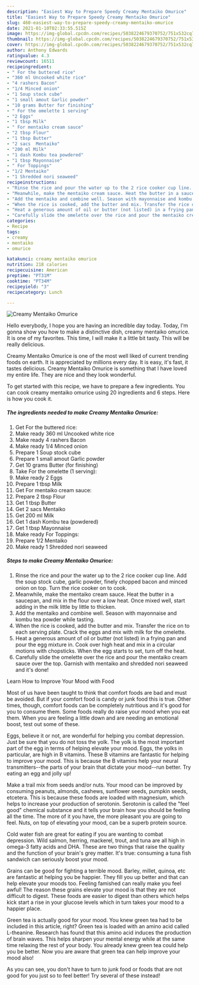 ```yaml
---
description: "Easiest Way to Prepare Speedy Creamy Mentaiko Omurice"
title: "Easiest Way to Prepare Speedy Creamy Mentaiko Omurice"
slug: 460-easiest-way-to-prepare-speedy-creamy-mentaiko-omurice
date: 2021-01-10T02:33:55.515Z
image: https://img-global.cpcdn.com/recipes/5038224679370752/751x532cq70/creamy-mentaiko-omurice-recipe-main-photo.jpg
thumbnail: https://img-global.cpcdn.com/recipes/5038224679370752/751x532cq70/creamy-mentaiko-omurice-recipe-main-photo.jpg
cover: https://img-global.cpcdn.com/recipes/5038224679370752/751x532cq70/creamy-mentaiko-omurice-recipe-main-photo.jpg
author: Anthony Edwards
ratingvalue: 4.3
reviewcount: 16511
recipeingredient:
- " For the buttered rice"
- "360 ml Uncooked white rice"
- "4 rashers Bacon"
- "1/4 Minced onion"
- "1 Soup stock cube"
- "1 small amout Garlic powder"
- "10 grams Butter for finishing"
- " For the omelette 1 serving"
- "2 Eggs"
- "1 tbsp Milk"
- " For mentaiko cream sauce"
- "2 tbsp Flour"
- "1 tbsp Butter"
- "2 sacs  Mentaiko"
- "200 ml Milk"
- "1 dash Kombu tea powdered"
- "1 tbsp Mayonnaise"
- " For Toppings"
- "1/2 Mentaiko"
- "1 Shredded nori seaweed"
recipeinstructions:
- "Rinse the rice and pour the water up to the 2 rice cooker cup line. Add the soup stock cube, garlic powder, finely chopped bacon and minced onion on top. Turn the rice cooker on to cook."
- "Meanwhile, make the mentaiko cream sauce. Heat the butter in a saucepan, and mix in the flour over a low heat. Once mixed well, start adding in the milk little by little to thicken."
- "Add the mentaiko and combine well. Season with mayonnaise and kombu tea powder while tasting."
- "When the rice is cooked, add the butter and mix. Transfer the rice on to each serving plate. Crack the eggs and mix with milk for the omelette."
- "Heat a generous amount of oil or butter (not listed) in a frying pan and pour the egg mixture in. Cook over high heat and mix in a circular motions with chopsticks. When the egg starts to set, turn off the heat."
- "Carefully slide the omelette over the rice and pour the mentaiko cream sauce over the top. Garnish with mentaiko and shredded nori seaweed and it&#39;s done!"
categories:
- Recipe
tags:
- creamy
- mentaiko
- omurice

katakunci: creamy mentaiko omurice 
nutrition: 218 calories
recipecuisine: American
preptime: "PT31M"
cooktime: "PT34M"
recipeyield: "3"
recipecategory: Lunch

---
```



![Creamy Mentaiko Omurice](https://img-global.cpcdn.com/recipes/5038224679370752/751x532cq70/creamy-mentaiko-omurice-recipe-main-photo.jpg)

Hello everybody, I hope you are having an incredible day today. Today, I'm gonna show you how to make a distinctive dish, creamy mentaiko omurice. It is one of my favorites. This time, I will make it a little bit tasty. This will be really delicious.



Creamy Mentaiko Omurice is one of the most well liked of current trending foods on earth. It is appreciated by millions every day. It is easy, it's fast, it tastes delicious. Creamy Mentaiko Omurice is something that I have loved my entire life. They are nice and they look wonderful.


To get started with this recipe, we have to prepare a few ingredients. You can cook creamy mentaiko omurice using 20 ingredients and 6 steps. Here is how you cook it.

<!--inarticleads1-->

##### The ingredients needed to make Creamy Mentaiko Omurice:

1. Get  For the buttered rice:
1. Make ready 360 ml Uncooked white rice
1. Make ready 4 rashers Bacon
1. Make ready 1/4 Minced onion
1. Prepare 1 Soup stock cube
1. Prepare 1 small amout Garlic powder
1. Get 10 grams Butter (for finishing)
1. Take  For the omelette (1 serving):
1. Make ready 2 Eggs
1. Prepare 1 tbsp Milk
1. Get  For mentaiko cream sauce:
1. Prepare 2 tbsp Flour
1. Get 1 tbsp Butter
1. Get 2 sacs  Mentaiko
1. Get 200 ml Milk
1. Get 1 dash Kombu tea (powdered)
1. Get 1 tbsp Mayonnaise
1. Make ready  For Toppings:
1. Prepare 1/2 Mentaiko
1. Make ready 1 Shredded nori seaweed




<!--inarticleads2-->

##### Steps to make Creamy Mentaiko Omurice:

1. Rinse the rice and pour the water up to the 2 rice cooker cup line. Add the soup stock cube, garlic powder, finely chopped bacon and minced onion on top. Turn the rice cooker on to cook.
1. Meanwhile, make the mentaiko cream sauce. Heat the butter in a saucepan, and mix in the flour over a low heat. Once mixed well, start adding in the milk little by little to thicken.
1. Add the mentaiko and combine well. Season with mayonnaise and kombu tea powder while tasting.
1. When the rice is cooked, add the butter and mix. Transfer the rice on to each serving plate. Crack the eggs and mix with milk for the omelette.
1. Heat a generous amount of oil or butter (not listed) in a frying pan and pour the egg mixture in. Cook over high heat and mix in a circular motions with chopsticks. When the egg starts to set, turn off the heat.
1. Carefully slide the omelette over the rice and pour the mentaiko cream sauce over the top. Garnish with mentaiko and shredded nori seaweed and it&#39;s done!




Learn How to Improve Your Mood with Food


Most of us have been taught to think that comfort foods are bad and must be avoided. But if your comfort food is candy or junk food this is true. Other times, though, comfort foods can be completely nutritious and it's good for you to consume them. Some foods really do raise your mood when you eat them. When you are feeling a little down and are needing an emotional boost, test out some of these.

Eggs, believe it or not, are wonderful for helping you combat depression. Just be sure that you do not toss the yolk. The yolk is the most important part of the egg in terms of helping elevate your mood. Eggs, the yolks in particular, are high in B vitamins. These B vitamins are fantastic for helping to improve your mood. This is because the B vitamins help your neural transmitters--the parts of your brain that dictate your mood--run better. Try eating an egg and jolly up!

Make a trail mix from seeds and/or nuts. Your mood can be improved by consuming peanuts, almonds, cashews, sunflower seeds, pumpkin seeds, etcetera. This is because these foods are loaded with magnesium, which helps to increase your production of serotonin. Serotonin is called the "feel good" chemical substance and it tells your brain how you should be feeling all the time. The more of it you have, the more pleasant you are going to feel. Nuts, on top of elevating your mood, can be a superb protein source.

Cold water fish are great for eating if you are wanting to combat depression. Wild salmon, herring, mackerel, trout, and tuna are all high in omega-3 fatty acids and DHA. These are two things that raise the quality and the function of your brain's grey matter. It's true: consuming a tuna fish sandwich can seriously boost your mood. 

Grains can be good for fighting a terrible mood. Barley, millet, quinoa, etc are fantastic at helping you be happier. They fill you up better and that can help elevate your moods too. Feeling famished can really make you feel awful! The reason these grains elevate your mood is that they are not difficult to digest. These foods are easier to digest than others which helps kick start a rise in your glucose levels which in turn takes your mood to a happier place.

Green tea is actually good for your mood. You knew green tea had to be included in this article, right? Green tea is loaded with an amino acid called L-theanine. Research has found that this amino acid induces the production of brain waves. This helps sharpen your mental energy while at the same time relaxing the rest of your body. You already knew green tea could help you be better. Now you are aware that green tea can help improve your mood also!

As you can see, you don't have to turn to junk food or foods that are not good for you just so to feel better! Try several of these instead!

